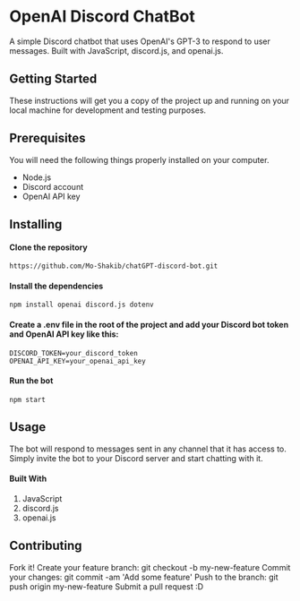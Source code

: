 # OpenAI Discord ChatBot
A simple Discord chatbot that uses OpenAI's GPT-3 to respond to user messages. Built with JavaScript, discord.js, and openai.js.

## Getting Started
These instructions will get you a copy of the project up and running on your local machine for development and testing purposes.

## Prerequisites
You will need the following things properly installed on your computer.

- Node.js
- Discord account
- OpenAI API key

## Installing
#### Clone the repository
```
https://github.com/Mo-Shakib/chatGPT-discord-bot.git
```

#### Install the dependencies
```
npm install openai discord.js dotenv
```

#### Create a .env file in the root of the project and add your Discord bot token and OpenAI API key like this:
```
DISCORD_TOKEN=your_discord_token 
OPENAI_API_KEY=your_openai_api_key
```
#### Run the bot
```
npm start
```

## Usage
The bot will respond to messages sent in any channel that it has access to. Simply invite the bot to your Discord server and start chatting with it.

#### Built With
1. JavaScript
2. discord.js
3. openai.js

## Contributing
Fork it!
Create your feature branch: git checkout -b my-new-feature
Commit your changes: git commit -am 'Add some feature'
Push to the branch: git push origin my-new-feature
Submit a pull request :D




